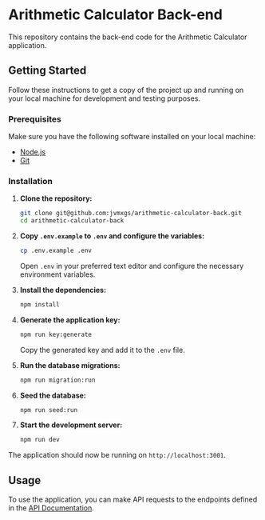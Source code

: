
# Arithmetic Calculator Back-end

This repository contains the back-end code for the Arithmetic Calculator application.

## Getting Started

Follow these instructions to get a copy of the project up and running on your local machine for development and testing purposes.

### Prerequisites

Make sure you have the following software installed on your local machine:

- [Node.js](https://nodejs.org/)
- [Git](https://git-scm.com/)

### Installation

1. **Clone the repository:**

   ```sh
   git clone git@github.com:jvmxgs/arithmetic-calculator-back.git
   cd arithmetic-calculator-back
   ```

2. **Copy `.env.example` to `.env` and configure the variables:**

   ```sh
   cp .env.example .env
   ```

   Open `.env` in your preferred text editor and configure the necessary environment variables.

3. **Install the dependencies:**

   ```sh
   npm install
   ```

4. **Generate the application key:**

   ```sh
   npm run key:generate
   ```

   Copy the generated key and add it to the `.env` file.

5. **Run the database migrations:**

   ```sh
   npm run migration:run
   ```

6. **Seed the database:**

   ```sh
   npm run seed:run
   ```

7. **Start the development server:**

   ```sh
   npm run dev
   ```

The application should now be running on `http://localhost:3001`.

## Usage

To use the application, you can make API requests to the endpoints defined in the [API Documentation](https://github.com/jvmxgs/arithmetic-calculator-back/wiki/Api-endpoints).

